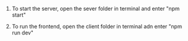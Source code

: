 1. To start the server, open the sever folder in terminal and enter 
"npm start"

2. To run the frontend, open the client folder in terminal adn enter
"npm run dev"
